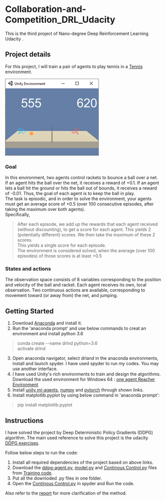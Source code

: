 # Collaboration-and-Competition_DRL_Udacity
This is the third project of Nano-degree Deep Reinforcement Learning Udacity .


## Project details
For this project, I will train a pair of agents to play tennis in a [Tennis](https://github.com/Unity-Technologies/ml-agents/blob/master/docs/Learning-Environment-Examples.md#tennis) environment. 

<img src=https://github.com/HadisAB/Collaboration-and-Competition_DRL_Udacity/blob/master/Images/env.example.png />


### Goal
In this environment, two agents control rackets to bounce a ball over a net. If an agent hits the ball over the net, it receives a reward of +0.1. If an agent lets a ball hit the ground or hits the ball out of bounds, it receives a reward of -0.01. Thus, the goal of each agent is to keep the ball in play.<br/>
The task is episodic, and in order to solve the environment, your agents must get an average score of +0.5 (over 100 consecutive episodes, after taking the maximum over both agents). <br/>
Specifically,

> After each episode, we add up the rewards that each agent received (without discounting), to get a score for each agent. This yields 2 (potentially different) scores. We then take the maximum of these 2 scores.<br/>
> This yields a single score for each episode.<br/>
The environment is considered solved, when the average (over 100 episodes) of those scores is at least +0.5


### States and actions
The observation space consists of 8 variables corresponding to the position and velocity of the ball and racket. Each agent receives its own, local observation. Two continuous actions are available, corresponding to movement toward (or away from) the net, and jumping.

## Getting Started

1. Download [Anaconda](https://www.anaconda.com/distribution/) and install it.
2. Run the 'anaconda prompt' and use below commands to creat an environment and install python 3.6
> conda create --name drlnd python=3.6 <br/>
> activate drlnd 
3. Open anaconda navigator, select drland in the anaconda environments, install and launch spyder. I have used spyder to run my codes. You may use another interface. 
4. I have used Unity's rich environments to train and design the algorithms.<br/>
Download the used environment for Windows 64 :
[one agent Reacher Environment](https://s3-us-west-1.amazonaws.com/udacity-drlnd/P2/Reacher/one_agent/Reacher_Windows_x86_64.zip)<br/>
5. Install [unity ml-agents](https://github.com/Unity-Technologies/ml-agents/blob/master/docs/Installation.md), [numpy](https://numpy.org/) and [pytorch](https://pytorch.org/) through shown links.
6. Install matplotlib.pyplot by using below command in 'anaconda prompt':<br/>
> pip install matplotlib.pyplot



## Instructions
I have solved the project by Deep Deterministic Policy Gradients (DDPG) algorithm. The main used reference to solve this project is the udacity [DDPG exercises](https://github.com/udacity/deep-reinforcement-learning/tree/master/ddpg-pendulum). <br/>

Follow below steps to run the code:
1. Install all required dependencies of the project based on above links.
2. Download the [ddpg-agent.py](https://github.com/HadisAB/Continous-Control---DRL---Udacity/blob/master/Training%20Code/ddpg_agent.py), [model.py](https://github.com/HadisAB/Continous-Control---DRL---Udacity/blob/master/Training%20Code/model.py) and [Continous Control.py](https://github.com/HadisAB/Continous-Control---DRL---Udacity/blob/master/Training%20Code/Continuous%20Control.py) files from [Training code](https://github.com/HadisAB/Continous-Control---DRL---Udacity/tree/master/Training%20Code).
3. Put all the downloded .py files in one folder.
4. Open the [Continous Control.py](https://github.com/HadisAB/Continous-Control---DRL---Udacity/blob/master/Training%20Code/Continuous%20Control.py) in spyder and Run the code.


Also refer to the [report](https://github.com/HadisAB/Continous-Control---DRL---Udacity/blob/master/Report.md) for more clarification of the method. 


